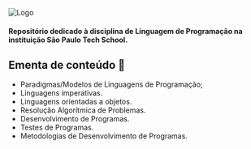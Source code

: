 ![Logo](https://i.ibb.co/6RbVgWGf/banner-github-lp.png)

#### Repositório dedicado à disciplina de Linguagem de Programação na instituição São Paulo Tech School.

## Ementa de conteúdo 📝
- Paradigmas/Modelos de Linguagens de Programação;
- Linguagens imperativas.
- Linguagens orientadas a objetos.
- Resolução Algorítmica de Problemas.
- Desenvolvimento de Programas.
- Testes de Programas.
- Metodologias de Desenvolvimento de Programas.

